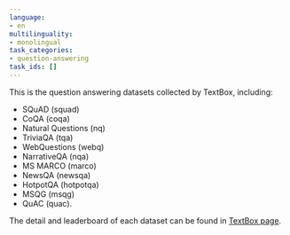 ```yaml
---
language:
- en
multilinguality:
- monolingual
task_categories:
- question-answering
task_ids: []
---
```


This is the question answering datasets collected by TextBox, including:
- SQuAD (squad)
- CoQA (coqa)
- Natural Questions (nq)
- TriviaQA (tqa)
- WebQuestions (webq)
- NarrativeQA (nqa)
- MS MARCO (marco)
- NewsQA (newsqa)
- HotpotQA (hotpotqa)
- MSQG (msqg)
- QuAC (quac).

The detail and leaderboard of each dataset can be found in [TextBox page](https://github.com/RUCAIBox/TextBox#dataset).